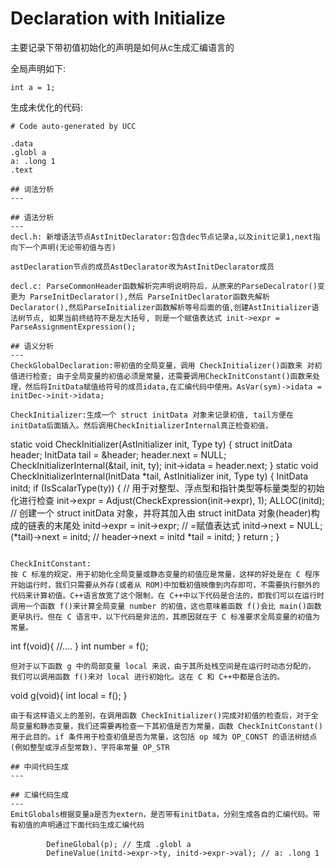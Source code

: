 # Declaration with Initialize
主要记录下带初值初始化的声明是如何从c生成汇编语言的

全局声明如下:

```
int a = 1;
```
生成未优化的代码:
```
# Code auto-generated by UCC

.data
.globl a
a: .long 1
.text

```
```
## 词法分析
---

## 语法分析
---
decl.h: 新增语法节点AstInitDeclarator:包含dec节点记录a,以及init记录1,next指向下一个声明(无论带初值与否)

astDeclaration节点的成员AstDeclarator改为AstInitDeclarator成员

decl.c: ParseCommonHeader函数解析完声明说明符后，从原来的ParseDecalrator()变更为 ParseInitDeclarator(),然后 ParseInitDeclarator函数先解析Declarator(),然后ParseInitializer函数解析等号后面的值,创建AstInitializer语法树节点, 如果当前终结符不是左大括号, 则是一个赋值表达式 init->expr = ParseAssignmentExpression();

## 语义分析
---
CheckGlobalDeclaration:带初值的全局变量，调用 CheckInitializer()函数来 对初值进行检查; 由于全局变量的初值必须是常量，还需要调用CheckInitConstant()函数来处理，然后将InitData赋值给符号的成员idata,在汇编代码中使用。AsVar(sym)->idata = initDec->init->idata;

CheckInitializer:生成一个 struct initData 对象来记录初值, tail方便在initData后面插入。然后调用CheckInitializerInternal真正检查初值，
```
static void CheckInitializer(AstInitializer init, Type ty)
{
	struct initData header;
	InitData tail = &header;
	header.next = NULL;
	CheckInitializerInternal(&tail, init, ty);
	init->idata = header.next; 
}
static void CheckInitializerInternal(InitData *tail, AstInitializer init, Type ty)
{
	InitData initd;
	if (IsScalarType(ty)) { // 用于对整型、浮点型和指针类型等标量类型的初始化进行检查
		init->expr = Adjust(CheckExpression(init->expr), 1);
		ALLOC(initd); // 创建一个 struct initData 对象，并将其加入由 struct initData 对象(header)构成的链表的末尾处
		initd->expr = init->expr; // =赋值表达式
		initd->next = NULL;
		(*tail)->next = initd; // header->next = initd
		*tail = initd; 
	}
	return ;
}
```

CheckInitConstant:
按 C 标准的规定，用于初始化全局变量或静态变量的初值应是常量，这样的好处是在 C 程序开始运行时，我们只需要从外存(或者从 ROM)中加载初值映像到内存即可，不需要执行额外的代码来计算初值。C++语言放宽了这个限制，在 C++中以下代码是合法的，即我们可以在运行时调用一个函数 f()来计算全局变量 number 的初值，这也意味着函数 f()会比 main()函数更早执行。但在 C 语言中，以下代码是非法的，其原因就在于 C 标准要求全局变量的初值为常量。
```
int f(void){
    //.... 
}
int number = f();
```
但对于以下函数 g 中的局部变量 local 来说，由于其所处栈空间是在运行时动态分配的， 我们可以调用函数 f()来对 local 进行初始化。这在 C 和 C++中都是合法的。
```
void g(void){
    int local = f();
}
```
由于有这样语义上的差别，在调用函数 CheckInitializer()完成对初值的检查后，对于全局变量和静态变量，我们还需要再检查一下其初值是否为常量，函数 CheckInitConstant()用于此目的。if 条件用于检查初值是否为常量，这包括 op 域为 OP_CONST 的语法树结点(例如整型或浮点型常数)、字符串常量 OP_STR 

## 中间代码生成
---

## 汇编代码生成
---
EmitGlobals根据变量a是否为extern，是否带有initData，分别生成各自的汇编代码。带有初值的声明通过下面代码生成汇编代码
```
			DefineGlobal(p); // 生成 .globl a
			DefineValue(initd->expr->ty, initd->expr->val); // a: .long 1
```